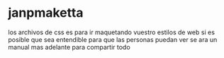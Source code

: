 # janpmaketta
los archivos de css es para ir maquetando vuestro estilos de web
si es posible que sea entendible para que las personas puedan ver 
se ara un manual mas adelante para compartir todo 
